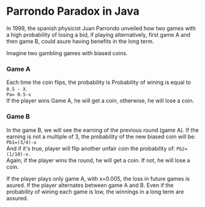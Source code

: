# Parrondo Paradox in Java
In 1999, the spanish physicist Juan Parrondo unveiled how two games with a high probability of losing a bid, if playing alternatively, first game A and then game B, could asure having benefits in the long term.

Imagine two gambling games with biased coins.

### Game A
Each time the coin flips, the probability is Probability of wining is equal to `0.5 - X`.  
``Pa= 0.5-x``  
If the player wins Game A, he will get a coin, otherwise, he will lose a coin.

### Game B
In the game B, we will see the earning of the previous round (game A). If the earning is not a multiple of 3, the probability of the new biased coin will be:
`Pb1=(3/4)-x`  
And if it's true, player will flip another unfair coin the probability of:
`Pb2=(1/10)-x.`  
Again, if the player wins the round, he will get a coin. If not, he will lose a coin.

If the player plays only game A, with x=0.005, the loss in future games is asured.
If the player alternates between game A and B. Even if the probability of wining each game is low, the winnings in a long term are assured.  
